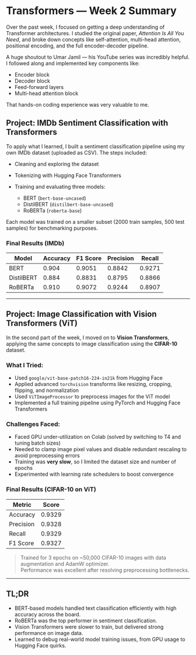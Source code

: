 # Transformers — Week 2 Summary

Over the past week, I focused on getting a deep understanding of Transformer architectures. I studied the original paper, *Attention Is All You Need*, and broke down concepts like self-attention, multi-head attention, positional encoding, and the full encoder-decoder pipeline.

A huge shoutout to Umar Jamil — his YouTube series was incredibly helpful. I followed along and implemented key components like:

- Encoder block  
- Decoder block  
- Feed-forward layers  
- Multi-head attention block  

That hands-on coding experience was very valuable to me.

## Project: IMDb Sentiment Classification with Transformers

To apply what I learned, I built a sentiment classification pipeline using my own IMDb dataset (uploaded as CSV). The steps included:

- Cleaning and exploring the dataset  
- Tokenizing with Hugging Face Transformers  
- Training and evaluating three models:

  - BERT (`bert-base-uncased`)  
  - DistilBERT (`distilbert-base-uncased`)  
  - RoBERTa (`roberta-base`)  

Each model was trained on a smaller subset (2000 train samples, 500 test samples) for benchmarking purposes.

### Final Results (IMDb)

| Model      | Accuracy | F1 Score | Precision | Recall |
|------------|----------|----------|-----------|--------|
| BERT       | 0.904    | 0.9051   | 0.8842    | 0.9271 |
| DistilBERT | 0.884    | 0.8831   | 0.8795    | 0.8866 |
| RoBERTa    | 0.910    | 0.9072   | 0.9244    | 0.8907 |

---

## Project: Image Classification with Vision Transformers (ViT)

In the second part of the week, I moved on to **Vision Transformers**, applying the same concepts to image classification using the **CIFAR-10** dataset.

### What I Tried:
- Used `google/vit-base-patch16-224-in21k` from Hugging Face
- Applied advanced `torchvision` transforms like resizing, cropping, flipping, and normalization
- Used `ViTImageProcessor` to preprocess images for the ViT model
- Implemented a full training pipeline using PyTorch and Hugging Face Transformers

### Challenges Faced:
- Faced GPU under-utilization on Colab (solved by switching to T4 and tuning batch sizes)
- Needed to clamp image pixel values and disable redundant rescaling to avoid preprocessing errors
- Training was **very slow**, so I limited the dataset size and number of epochs
- Experimented with learning rate schedulers to boost convergence

### Final Results (CIFAR-10 on ViT)

| Metric     | Score   |
|------------|---------|
| Accuracy   | 0.9329  |
| Precision  | 0.9328  |
| Recall     | 0.9329  |
| F1 Score   | 0.9327  |

> Trained for 3 epochs on ~50,000 CIFAR-10 images with data augmentation and AdamW optimizer.  
> Performance was excellent after resolving preprocessing bottlenecks.

---

## TL;DR

- BERT-based models handled text classification efficiently with high accuracy across the board.
- RoBERTa was the top performer in sentiment classification.
- Vision Transformers were slower to train, but delivered strong performance on image data.
- Learned to debug real-world model training issues, from GPU usage to Hugging Face quirks.

